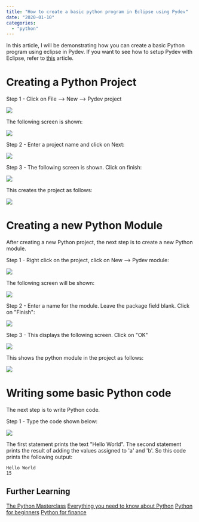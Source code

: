 ```yaml
---
title: "How to create a basic python program in Eclipse using Pydev"
date: "2020-01-10"
categories: 
  - "python"
---
```


In this article, I will be demonstrating how you can create a basic Python program using eclipse in Pydev. If you want to see how to setup Pydev with Eclipse, refer to [this](https://learnjava.co.in/how-to-setup-pydev-with-eclipse/) article.

# Creating a Python Project

Step 1 - Click on File --> New --> Pydev project

[![](images/CreatePythonProjectInEclipse.png)](images/CreatePythonProjectInEclipse.png)

The following screen is shown:

[![](images/CreatePythonProjectInEclipse2.png)](images/CreatePythonProjectInEclipse2.png)

Step 2 - Enter a project name and click on Next:

[![](images/CreatePythonProjectInEclipse3.png)](images/CreatePythonProjectInEclipse3.png)

Step 3 - The following screen is shown. Click on finish:

[![](images/CreatePythonProjectInEclipse4-1.png)](images/CreatePythonProjectInEclipse4-1.png)

This creates the project as follows:

[![](images/CreatePythonProjectInEclipse5.png)](images/CreatePythonProjectInEclipse5.png)

# Creating a new Python Module

After creating a new Python project, the next step is to create a new Python module.

Step 1 - Right click on the project, click on New --> Pydev module:

[![](images/CreatePythonModule.png)](images/CreatePythonModule.png)

The following screen will be shown:

[![](images/CreatePythonModule2.png)](images/CreatePythonModule2.png)

Step 2 - Enter a name for the module. Leave the package field blank. Click on "Finish":

[![](images/CreatePythonModule3.png)](images/CreatePythonModule3.png)

Step 3 - This displays the following screen. Click on "OK"

[![](images/CreatePythonModule4-1024x535.png)](images/CreatePythonModule4.png)

This shows the python module in the project as follows:

[![](images/CreatePythonModule5.png)](images/CreatePythonModule5.png)

# Writing some basic Python code

The next step is to write Python code.

Step 1 - Type the code shown below:


[![](images/firstpythoncode2.png)](images/firstpythoncode2.png)

The first statement prints the text "Hello World". The second statement prints the result of adding the values assigned to 'a' and 'b'. So this code prints the following output:

```
Hello World
15
```

## Further Learning

[The Python Masterclass](https://click.linksynergy.com/deeplink?id=MnzIZAZNE5Y&mid=39197&murl=https%3A%2F%2Fwww.udemy.com%2Fcourse%2Fpython-the-complete-python-developer-course%2F) [Everything you need to know about Python](https://click.linksynergy.com/deeplink?id=MnzIZAZNE5Y&mid=39197&murl=https%3A%2F%2Fwww.udemy.com%2Fcourse%2Fthe-python-bible%2F) [Python for beginners](https://click.linksynergy.com/deeplink?id=MnzIZAZNE5Y&mid=39197&murl=https%3A%2F%2Fwww.udemy.com%2Fcourse%2Fpython-programming-projects%2F) [Python for finance](https://click.linksynergy.com/deeplink?id=MnzIZAZNE5Y&mid=39197&murl=https%3A%2F%2Fwww.udemy.com%2Fcourse%2Fpython-for-finance-investment-fundamentals-data-analytics%2F)
